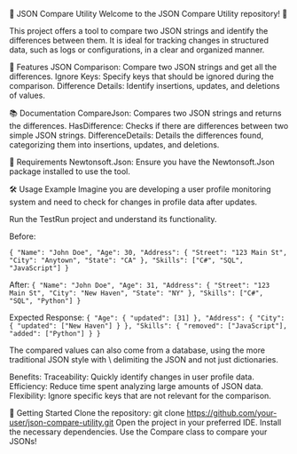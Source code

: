 📝 JSON Compare Utility
Welcome to the JSON Compare Utility repository! 🚀

This project offers a tool to compare two JSON strings and identify the differences between them. It is ideal for tracking changes in structured data, such as logs or configurations, in a clear and organized manner.

🌟 Features
JSON Comparison: Compare two JSON strings and get all the differences.
Ignore Keys: Specify keys that should be ignored during the comparison.
Difference Details: Identify insertions, updates, and deletions of values.

📚 Documentation
CompareJson: Compares two JSON strings and returns the differences.
HasDifference: Checks if there are differences between two simple JSON strings.
DifferenceDetails: Details the differences found, categorizing them into insertions, updates, and deletions.

🔧 Requirements
Newtonsoft.Json: Ensure you have the Newtonsoft.Json package installed to use the tool.

🛠️ Usage Example
Imagine you are developing a user profile monitoring system and need to check for changes in profile data after updates.

Run the TestRun project and understand its functionality.

Before:

`{
    "Name": "John Doe",
    "Age": 30,
    "Address": {
        "Street": "123 Main St",
        "City": "Anytown",
        "State": "CA"
    },
    "Skills": ["C#", "SQL", "JavaScript"]
}`

After:
`{
    "Name": "John Doe",
    "Age": 31,
    "Address": {
        "Street": "123 Main St",
        "City": "New Haven",
        "State": "NY"
    },
    "Skills": ["C#", "SQL", "Python"]
}`

Expected Response:
`{
    "Age": {
        "updated": [31]
    },
    "Address": {
        "City": {
            "updated": ["New Haven"]
        }
    },
    "Skills": {
        "removed": ["JavaScript"],
        "added": ["Python"]
    }
}`

The compared values can also come from a database, using the more traditional JSON style with \ delimiting the JSON and not just dictionaries.

Benefits:
Traceability: Quickly identify changes in user profile data.
Efficiency: Reduce time spent analyzing large amounts of JSON data.
Flexibility: Ignore specific keys that are not relevant for the comparison.

🚀 Getting Started
Clone the repository: git clone https://github.com/your-user/json-compare-utility.git
Open the project in your preferred IDE.
Install the necessary dependencies.
Use the Compare class to compare your JSONs!

